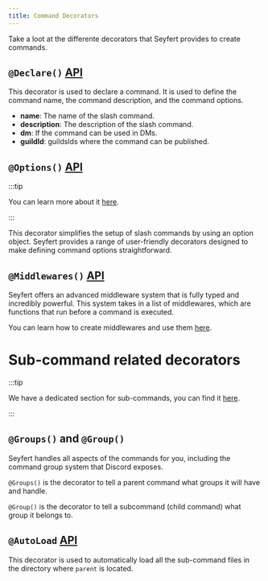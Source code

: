 ```yaml
---
title: Command Decorators
---
```


Take a loot at the differente decorators that Seyfert provides to create commands.

## `@Declare()` [API](/api/functions/declare)

This decorator is used to declare a command. It is used to define the command name, the command description, and the command options.

- **name**: The name of the slash command.
- **description**: The description of the slash command.
- **dm**: If the command can be used in DMs.
- **guildId**: guildsIds where the command can be published.


## ``@Options()`` [API](/api/functions/options)

:::tip

You can learn more about it [here](./options).

:::

This decorator simplifies the setup of slash commands by using an option object. Seyfert provides a range of user-friendly decorators designed to make defining command options straightforward.


## ``@Middlewares()`` [API](/api/functions/middlewares)

Seyfert offers an advanced middleware system that is fully typed and incredibly powerful. This system takes in a list of middlewares, which are functions that run before a command is executed.

You can learn how to create middlewares and use them [here](./middlewares).

# Sub-command related decorators

:::tip

We have a dedicated section for sub-commands, you can find it [here](./subcommands).

:::

## `@Groups()` and `@Group()`

Seyfert handles all aspects of the commands for you, including the command group system that Discord exposes.

`@Groups()` is the decorator to tell a parent command what groups it will have and handle.

`@Group()` is the decorator to tell a subcommand (child command) what group it belongs to.

## `@AutoLoad` [API](/api/functions/autoload)

This decorator is used to automatically load all the sub-command files in the directory where `parent` is located.